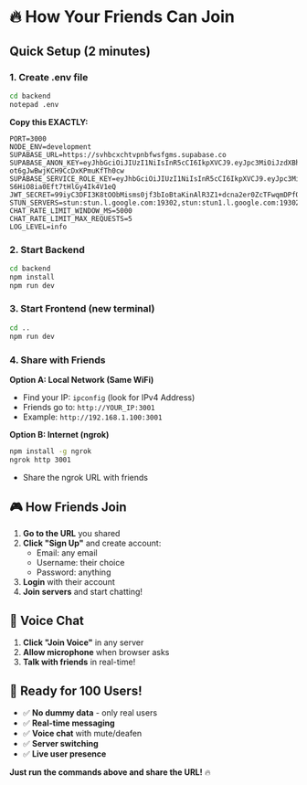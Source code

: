 # 🔥 How Your Friends Can Join

## Quick Setup (2 minutes)

### 1. **Create .env file**
```bash
cd backend
notepad .env
```

**Copy this EXACTLY:**
```env
PORT=3000
NODE_ENV=development
SUPABASE_URL=https://svhbcxchtvpnbfwsfgms.supabase.co
SUPABASE_ANON_KEY=eyJhbGciOiJIUzI1NiIsInR5cCI6IkpXVCJ9.eyJpc3MiOiJzdXBhYmFzZSIsInJlZiI6InN2aGJjeGNodHZwbmJmd3NmZ21zIiwicm9sZSI6ImFub24iLCJpYXQiOjE3NTU1Mzk2NTMsImV4cCI6MjA3MTExNTY1M30.bcIb7Ejf5NaXk6-ot6gJwBwjKCH9CcDxKPmuKfTh0cw
SUPABASE_SERVICE_ROLE_KEY=eyJhbGciOiJIUzI1NiIsInR5cCI6IkpXVCJ9.eyJpc3MiOiJzdXBhYmFzZSIsInJlZiI6InN2aGJjeGNodHZwbmJmd3NmZ21zIiwicm9sZSI6InNlcnZpY2Vfcm9sZSIsImlhdCI6MTc1NTUzOTY1MywiZXhwIjoyMDcxMTE1NjUzfQ.tQnCgAjEDC3NMfSH-S6HiO8ia0Eft7tHlGy4Ik4V1eQ
JWT_SECRET=99iyC3DFI3K8tOObMisms0jf3bIoBtaKinAlR3Z1+dcna2er0ZcTFwqmDPfQTA55laJrTQmCqAfOq/TtBkUWdg==
STUN_SERVERS=stun:stun.l.google.com:19302,stun:stun1.l.google.com:19302
CHAT_RATE_LIMIT_WINDOW_MS=5000
CHAT_RATE_LIMIT_MAX_REQUESTS=5
LOG_LEVEL=info
```

### 2. **Start Backend**
```bash
cd backend
npm install
npm run dev
```

### 3. **Start Frontend (new terminal)**
```bash
cd ..
npm run dev
```

### 4. **Share with Friends**

**Option A: Local Network (Same WiFi)**
- Find your IP: `ipconfig` (look for IPv4 Address)
- Friends go to: `http://YOUR_IP:3001`
- Example: `http://192.168.1.100:3001`

**Option B: Internet (ngrok)**
```bash
npm install -g ngrok
ngrok http 3001
```
- Share the ngrok URL with friends

## 🎮 **How Friends Join**

1. **Go to the URL** you shared
2. **Click "Sign Up"** and create account:
   - Email: any email
   - Username: their choice
   - Password: anything
3. **Login** with their account
4. **Join servers** and start chatting!

## 🎤 **Voice Chat**

1. **Click "Join Voice"** in any server
2. **Allow microphone** when browser asks
3. **Talk with friends** in real-time!

## 🚀 **Ready for 100 Users!**

- ✅ **No dummy data** - only real users
- ✅ **Real-time messaging** 
- ✅ **Voice chat** with mute/deafen
- ✅ **Server switching**
- ✅ **Live user presence**

**Just run the commands above and share the URL!** 🔥


